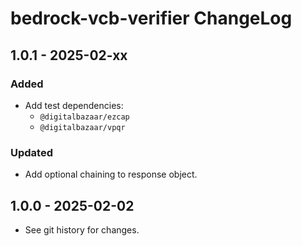 # bedrock-vcb-verifier ChangeLog

## 1.0.1 - 2025-02-xx

### Added

- Add test dependencies:
  - `@digitalbazaar/ezcap`
  - `@digitalbazaar/vpqr`

### Updated

- Add optional chaining to response object.

## 1.0.0 - 2025-02-02

- See git history for changes.
